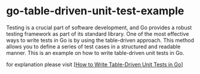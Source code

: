 # go-table-driven-unit-test-example
Testing is a crucial part of software development, and Go provides a robust testing framework as part of its standard library. One of the most effective ways to write tests in Go is by using the table-driven approach. This method allows you to define a series of test cases in a structured and readable manner. This is an example on how to write table-driven unit tests in Go.

for explanation please visit [[How to Write Table-Driven Unit Tests in Go](https://goblog.dev/articles/29)]
